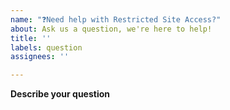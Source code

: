 ```yaml
---
name: "❓Need help with Restricted Site Access?"
about: Ask us a question, we're here to help!
title: ''
labels: question
assignees: ''

---
```


<!-- If you have a question about Restricted Site Access that is neither a bug report nor an enhancement, then please post it here!  Please fill in as much of the template below as you can. -->

**Describe your question**
<!-- A clear and concise description of what your question is. -->
